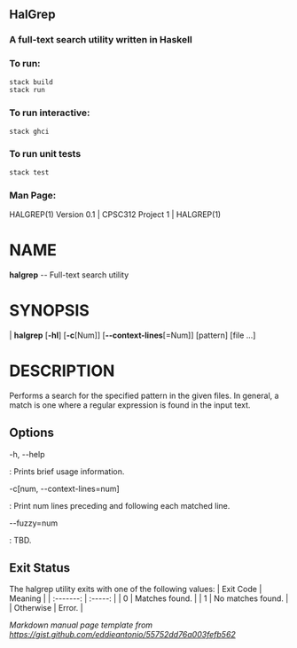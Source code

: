 ## HalGrep
### A full-text search utility written in Haskell

### To run: 
```bash
stack build
stack run
```

### To run interactive:
```bash
stack ghci
```

### To run unit tests
```bash
stack test
```

### Man Page:
HALGREP(1) Version 0.1 | CPSC312 Project 1 | HALGREP(1)

NAME
====

**halgrep** -- Full-text search utility

SYNOPSIS
========

| **halgrep** \[**-hl**] \[**-c**\[Num]] \[**--context-lines**\[=Num]] [pattern] [file ...]


DESCRIPTION
===========

Performs a search for the specified pattern in the given files. In general, a match is one where a regular expression is found in the input text. 

Options
-------

-h, --help

:   Prints brief usage information.


-c[num, --context-lines=num]

:   Print num lines preceding and following each matched line.

--fuzzy=num

:   TBD.

Exit Status
-----------

The halgrep utility exits with one of the following values:
| Exit Code | Meaning |
| :-------: | :-----: |
| 0 | Matches found. |
| 1 | No matches found. |
| Otherwise | Error. |

*Markdown manual page template from https://gist.github.com/eddieantonio/55752dd76a003fefb562*